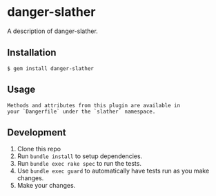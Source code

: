 # danger-slather

A description of danger-slather.

## Installation

    $ gem install danger-slather

## Usage

    Methods and attributes from this plugin are available in
    your `Dangerfile` under the `slather` namespace.

## Development

1. Clone this repo
2. Run `bundle install` to setup dependencies.
3. Run `bundle exec rake spec` to run the tests.
4. Use `bundle exec guard` to automatically have tests run as you make changes.
5. Make your changes.
